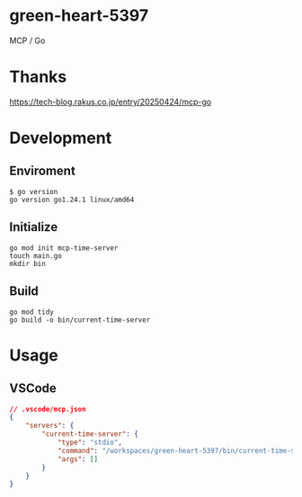 # green-heart-5397
MCP / Go

# Thanks

https://tech-blog.rakus.co.jp/entry/20250424/mcp-go

# Development

## Enviroment

```console
$ go version
go version go1.24.1 linux/amd64
```

## Initialize

```console
go mod init mcp-time-server
touch main.go
mkdir bin
```

## Build

```console
go mod tidy
go build -o bin/current-time-server
```

# Usage

## VSCode

```json
// .vscode/mcp.json
{
    "servers": {
        "current-time-server": {
            "type": "stdio",
            "command": "/workspaces/green-heart-5397/bin/current-time-server",
            "args": []
        }
    }
}
```
